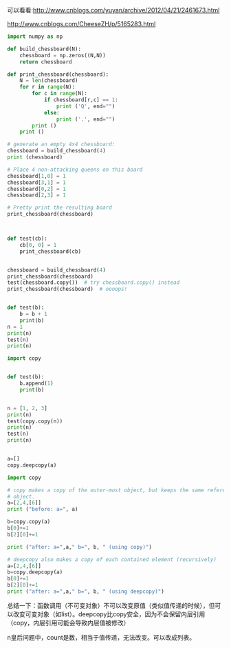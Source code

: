 
可以看看:http://www.cnblogs.com/yuyan/archive/2012/04/21/2461673.html

http://www.cnblogs.com/CheeseZH/p/5165283.html


```python
import numpy as np

def build_chessboard(N):
    chessboard = np.zeros((N,N))
    return chessboard

def print_chessboard(chessboard):
    N = len(chessboard)
    for r in range(N):
        for c in range(N):
            if chessboard[r,c] == 1:
                print ('Q', end="")
            else:
                print ('.', end="")
        print ()
    print ()

# generate an empty 4x4 chessboard:
chessboard = build_chessboard(4)
print (chessboard)

# Place 4 non-attacking queens on this board
chessboard[1,0] = 1
chessboard[3,1] = 1
chessboard[0,2] = 1
chessboard[2,3] = 1

# Pretty print the resulting board
print_chessboard(chessboard)



def test(cb):
    cb[0, 0] = 1
    print_chessboard(cb)


chessboard = build_chessboard(4)
print_chessboard(chessboard)
test(chessboard.copy())  # try chessboard.copy() instead
print_chessboard(chessboard)  # oooops!


def test(b):
    b = b + 1
    print(b)
n = 1
print(n)
test(n)
print(n)

import copy


def test(b):
    b.append(1)
    print(b)


n = [1, 2, 3]
print(n)
test(copy.copy(n))
print(n)
test(n)
print(n)


a=[]
copy.deepcopy(a)

import copy

# copy makes a copy of the outer-most object, but keeps the same references to the inner
# object.
a=[2,4,[6]]
print ("before: a=", a)

b=copy.copy(a)
b[0]+=1
b[2][0]+=1

print ("after: a=",a," b=", b, " (using copy)")

# deepcopy also makes a copy of each contained element (recursively)
a=[2,4,[6]]
b=copy.deepcopy(a)
b[0]+=1
b[2][0]+=1
print ("after: a=",a," b=", b, " (using deepcopy)")
```


总结一下：函数调用（不可变对象）不可以改变原值（类似值传递的时候），但可以改变可变对象（如list）。deepcopy比copy安全，因为不会保留内层引用（copy，内层引用可能会导致内层值被修改）

n皇后问题中，count是数，相当于值传递，无法改变。可以改成列表。
